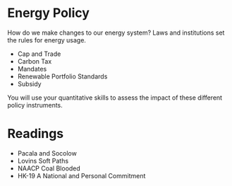 # Energy Policy

How do we make changes to our energy system?  Laws and institutions set
the rules for energy usage.

- Cap and Trade
- Carbon Tax
- Mandates
- Renewable Portfolio Standards
- Subsidy

You will use your quantitative skills to assess the impact of these
different policy instruments.

# Readings

- Pacala and Socolow
- Lovins Soft Paths
- NAACP Coal Blooded
- HK-19 A National and Personal Commitment
